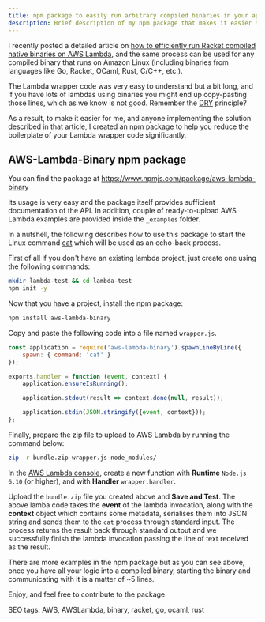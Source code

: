 ```yaml
---
title: npm package to easily run arbitrary compiled binaries in your applications or AWS Lambda
description: Brief description of my npm package that makes it easier to run compiled binaries on AWS Lambda or in your server applications.
---
```


I recently posted a detailed article on [how to efficiently run Racket compiled native binaries on AWS Lambda](/articles/aws-lambda-meets-racket/), and the same process can be used for any compiled binary that runs on Amazon Linux (including binaries from languages like Go, Racket, OCaml, Rust, C/C++, etc.).

The Lambda wrapper code was very easy to understand but a bit long, and if you have lots of lambdas using binaries you might end up copy-pasting those lines, which as we know is not good. Remember the [DRY](https://en.wikipedia.org/wiki/Don%27t_repeat_yourself) principle?

As a result, to make it easier for me, and anyone implementing the solution described in that article, I created an npm package to help you reduce the boilerplate of your Lambda wrapper code significantly.

## AWS-Lambda-Binary npm package

You can find the package at https://www.npmjs.com/package/aws-lambda-binary

Its usage is very easy and the package itself provides sufficient documentation of the API. In addition, couple of ready-to-upload AWS Lambda examples are provided inside the ```_examples``` folder.

In a nutshell, the following describes how to use this package to start the Linux command [cat](https://ss64.com/bash/cat.html) which will be used as an echo-back process.

First of all if you don't have an existing lambda project, just create one using the following commands:

```bash
mkdir lambda-test && cd lambda-test
npm init -y
```

Now that you have a project, install the npm package:

```bash
npm install aws-lambda-binary
```

Copy and paste the following code into a file named ```wrapper.js```.

```javascript
const application = require('aws-lambda-binary').spawnLineByLine({
    spawn: { command: 'cat' }
});

exports.handler = function (event, context) {
    application.ensureIsRunning();

    application.stdout(result => context.done(null, result));

    application.stdin(JSON.stringify({event, context}));
};
```

Finally, prepare the zip file to upload to AWS Lambda by running the command below:

```bash
zip -r bundle.zip wrapper.js node_modules/
```

In the [AWS Lambda console](https://console.aws.amazon.com/lambda/home), create a new function with **Runtime** ```Node.js 6.10``` (or higher), and with **Handler** ```wrapper.handler```.

Upload the ```bundle.zip``` file you created above and **Save and Test**. The above lamba code takes the **event** of the lambda invocation, along with the **context** object which contains some metadata, serialises them into JSON string and sends them to the ```cat``` process through standard input. The process returns the result back through standard output and we successfully finish the lambda invocation passing the line of text received as the result.

There are more examples in the npm package but as you can see above, once you have all your logic into a compiled binary, starting the binary and communicating with it is a matter of ~5 lines.

Enjoy, and feel free to contribute to the package.

SEO tags: AWS, AWSLambda, binary, racket, go, ocaml, rust